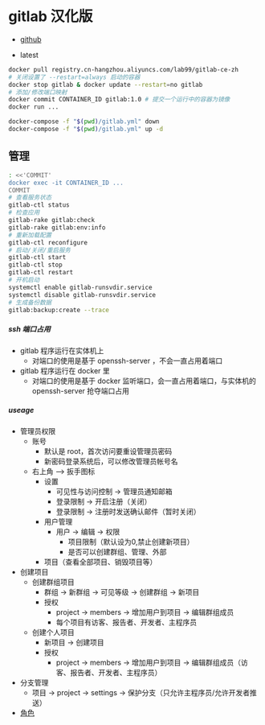 gitlab 汉化版
=============
- [github][address]

[address]: https://github.com/twang2218/gitlab-ce-zh
- latest
```bash
docker pull registry.cn-hangzhou.aliyuncs.com/lab99/gitlab-ce-zh
# 关闭设置了 --restart=always 启动的容器
docker stop gitlab & docker update --restart=no gitlab
# 添加/修改端口映射
docker commit CONTAINER_ID gitlab:1.0 # 提交一个运行中的容器为镜像
docker run ...

docker-compose -f "$(pwd)/gitlab.yml" down
docker-compose -f "$(pwd)/gitlab.yml" up -d
```

管理
-----------------
```bash
: <<'COMMIT'
docker exec -it CONTAINER_ID ...
COMMIT
# 查看服务状态
gitlab-ctl status
# 检查应用
gitlab-rake gitlab:check
gitlab-rake gitlab:env:info
# 重新加载配置
gitlab-ctl reconfigure
# 启动/关闭/重启服务
gitlab-ctl start
gitlab-ctl stop
gitlab-ctl restart
# 开机启动
systemctl enable gitlab-runsvdir.service
systemctl disable gitlab-runsvdir.service
# 生成备份数据
gitlab:backup:create --trace
```

##### ssh 端口占用
- gitlab 程序运行在实体机上
    - 对端口的使用是基于 openssh-server ，不会一直占用着端口
- gitlab 程序运行在 docker 里
    - 对端口的使用是基于 docker 监听端口，会一直占用着端口，与实体机的 openssh-server 抢夺端口占用

##### useage
- 管理员权限
    - 账号
        - 默认是 root，首次访问要重设管理员密码
        - 新密码登录系统后，可以修改管理员帐号名
    - 右上角 --> 扳手图标
        - 设置
            - 可见性与访问控制 -> 管理员通知邮箱
            - 登录限制 -> 开启注册（关闭）
            - 登录限制 -> 注册时发送确认邮件（暂时关闭）
        - 用户管理
            - 用户 -> 编辑 -> 权限
                - 项目限制（默认设为0,禁止创建新项目）
                - 是否可以创建群组、管理、外部
        - 项目（查看全部项目、销毁项目等）
- 创建项目
    - 创建群组项目
        - 群组 -> 新群组 -> 可见等级 -> 创建群组 -> 新项目
        - 授权
            - project -> members -> 增加用户到项目 -> 编辑群组成员
            - 每个项目有访客、报告者、开发者、主程序员
    - 创建个人项目
        - 新项目 -> 创建项目
        - 授权
            - project -> members -> 增加用户到项目 -> 编辑群组成员（访客、报告者、开发者、主程序员）
- 分支管理
    - 项目 -> project -> settings -> 保护分支（只允许主程序员/允许开发者推送）
- [角色](http://gitlab.***.com/help/permissions/permissions)